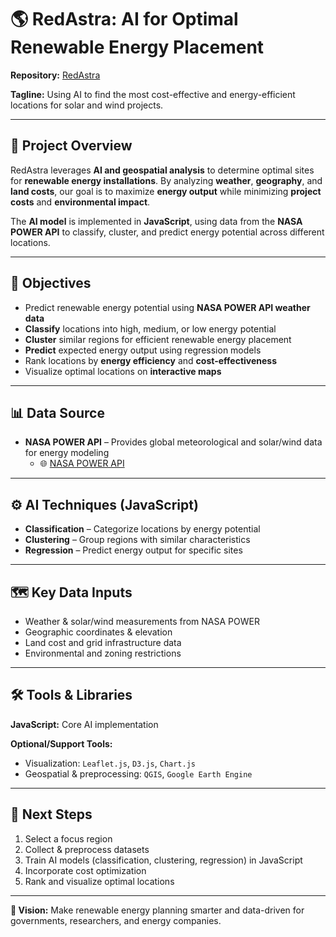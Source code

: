 # 🌎 RedAstra: AI for Optimal Renewable Energy Placement

**Repository:** [RedAstra](https://github.com/NathanielTatum/Code-redastra---weather-data-and-cost-to-renawable-location)  

**Tagline:** Using AI to find the most cost-effective and energy-efficient locations for solar and wind projects.  

---

## 🧠 Project Overview

RedAstra leverages **AI and geospatial analysis** to determine optimal sites for **renewable energy installations**. By analyzing **weather**, **geography**, and **land costs**, our goal is to maximize **energy output** while minimizing **project costs** and **environmental impact**.  

The **AI model** is implemented in **JavaScript**, using data from the **NASA POWER API** to classify, cluster, and predict energy potential across different locations.

---

## 🎯 Objectives

- Predict renewable energy potential using **NASA POWER API weather data**  
- **Classify** locations into high, medium, or low energy potential  
- **Cluster** similar regions for efficient renewable energy placement  
- **Predict** expected energy output using regression models  
- Rank locations by **energy efficiency** and **cost-effectiveness**  
- Visualize optimal locations on **interactive maps**  

---

## 📊 Data Source

- **NASA POWER API** – Provides global meteorological and solar/wind data for energy modeling  
  - 🌐 [NASA POWER API](https://power.larc.nasa.gov/)  

---

## ⚙️ AI Techniques (JavaScript)

- **Classification** – Categorize locations by energy potential  
- **Clustering** – Group regions with similar characteristics  
- **Regression** – Predict energy output for specific sites  

---

## 🗺️ Key Data Inputs

- Weather & solar/wind measurements from NASA POWER  
- Geographic coordinates & elevation  
- Land cost and grid infrastructure data  
- Environmental and zoning restrictions  

---

## 🛠️ Tools & Libraries

**JavaScript:** Core AI implementation  

**Optional/Support Tools:**  
- Visualization: `Leaflet.js`, `D3.js`, `Chart.js`  
- Geospatial & preprocessing: `QGIS`, `Google Earth Engine`

---

## 🚀 Next Steps

1. Select a focus region  
2. Collect & preprocess datasets  
3. Train AI models (classification, clustering, regression) in JavaScript  
4. Incorporate cost optimization  
5. Rank and visualize optimal locations  

---

**🌱 Vision:** Make renewable energy planning smarter and data-driven for governments, researchers, and energy companies.  
